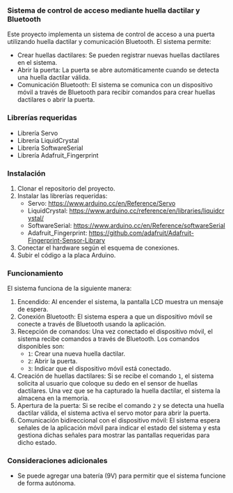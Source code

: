 ### Sistema de control de acceso mediante huella dactilar y Bluetooth

Este proyecto implementa un sistema de control de acceso a una puerta utilizando huella dactilar y comunicación Bluetooth. El sistema permite:

-   Crear huellas dactilares: Se pueden registrar nuevas huellas dactilares en el sistema.
-   Abrir la puerta: La puerta se abre automáticamente cuando se detecta una huella dactilar válida.
-   Comunicación Bluetooth: El sistema se comunica con un dispositivo móvil a través de Bluetooth para recibir comandos para crear huellas dactilares o abrir la puerta.

### Librerías requeridas

-   Librería Servo
-   Librería LiquidCrystal
-   Librería SoftwareSerial
-   Librería Adafruit_Fingerprint

### Instalación

1.  Clonar el repositorio del proyecto.
2.  Instalar las librerías requeridas:
    -   Servo: <https://www.arduino.cc/en/Reference/Servo>
    -   LiquidCrystal: <https://www.arduino.cc/reference/en/libraries/liquidcrystal/>
    -   SoftwareSerial: <https://www.arduino.cc/en/Reference/softwareSerial>
    -   Adafruit_Fingerprint: <https://github.com/adafruit/Adafruit-Fingerprint-Sensor-Library>
3.  Conectar el hardware según el esquema de conexiones.
4.  Subir el código a la placa Arduino.

### Funcionamiento

El sistema funciona de la siguiente manera:

1.  Encendido: Al encender el sistema, la pantalla LCD muestra un mensaje de espera.
2.  Conexión Bluetooth: El sistema espera a que un dispositivo móvil se conecte a través de Bluetooth usando la aplicación.
3.  Recepción de comandos: Una vez conectado el dispositivo móvil, el sistema recibe comandos a través de Bluetooth. Los comandos disponibles son:
    -   `1`: Crear una nueva huella dactilar.
    -   `2`: Abrir la puerta.
    -   `3`: Indicar que el dispositivo móvil está conectado.
4.  Creación de huellas dactilares: Si se recibe el comando `1`, el sistema solicita al usuario que coloque su dedo en el sensor de huellas dactilares. Una vez que se ha capturado la huella dactilar, el sistema la almacena en la memoria.
5.  Apertura de la puerta: Si se recibe el comando `2` y se detecta una huella dactilar válida, el sistema activa el servo motor para abrir la puerta.
6.  Comunicación bidireccional con el dispositivo móvil: El sistema espera señales de la aplicación móvil para indicar el estado del sistema y esta gestiona dichas señales para mostrar las pantallas requeridas para dicho estado.

### Consideraciones adicionales

-   Se puede agregar una batería (9V) para permitir que el sistema funcione de forma autónoma.
